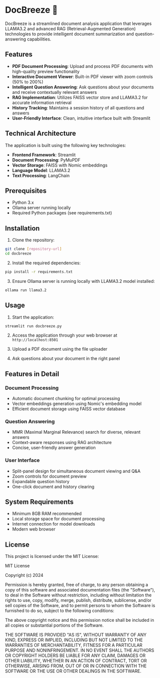 # DocBreeze 🦙

DocBreeze is a streamlined document analysis application that leverages LLAMA3.2 and advanced RAG (Retrieval-Augmented Generation) technologies to provide intelligent document summarization and question-answering capabilities.

## Features

- **PDF Document Processing**: Upload and process PDF documents with high-quality preview functionality
- **Interactive Document Viewer**: Built-in PDF viewer with zoom controls (50% to 200%)
- **Intelligent Question Answering**: Ask questions about your documents and receive contextually relevant answers
- **RAG Implementation**: Utilizes FAISS vector store and LLAMA3.2 for accurate information retrieval
- **History Tracking**: Maintains a session history of all questions and answers
- **User-Friendly Interface**: Clean, intuitive interface built with Streamlit

## Technical Architecture

The application is built using the following key technologies:

- **Frontend Framework**: Streamlit
- **Document Processing**: PyMuPDF
- **Vector Storage**: FAISS with Nomic embeddings
- **Language Model**: LLAMA3.2
- **Text Processing**: LangChain

## Prerequisites

- Python 3.x
- Ollama server running locally
- Required Python packages (see requirements.txt)

## Installation

1. Clone the repository:
```bash
git clone [repository-url]
cd docbreeze
```

2. Install the required dependencies:
```bash
pip install -r requirements.txt
```

3. Ensure Ollama server is running locally with LLAMA3.2 model installed:
```bash
ollama run llama3.2
```

## Usage

1. Start the application:
```bash
streamlit run docbreeze.py
```

2. Access the application through your web browser at `http://localhost:8501`

3. Upload a PDF document using the file uploader

4. Ask questions about your document in the right panel

## Features in Detail

### Document Processing
- Automatic document chunking for optimal processing
- Vector embeddings generation using Nomic's embedding model
- Efficient document storage using FAISS vector database

### Question Answering
- MMR (Maximal Marginal Relevance) search for diverse, relevant answers
- Context-aware responses using RAG architecture
- Concise, user-friendly answer generation

### User Interface
- Split-panel design for simultaneous document viewing and Q&A
- Zoom controls for document preview
- Expandable question history
- One-click document and history clearing

## System Requirements

- Minimum 8GB RAM recommended
- Local storage space for document processing
- Internet connection for model downloads
- Modern web browser

## License

This project is licensed under the MIT License:

MIT License

Copyright (c) 2024

Permission is hereby granted, free of charge, to any person obtaining a copy
of this software and associated documentation files (the "Software"), to deal
in the Software without restriction, including without limitation the rights
to use, copy, modify, merge, publish, distribute, sublicense, and/or sell
copies of the Software, and to permit persons to whom the Software is
furnished to do so, subject to the following conditions:

The above copyright notice and this permission notice shall be included in all
copies or substantial portions of the Software.

THE SOFTWARE IS PROVIDED "AS IS", WITHOUT WARRANTY OF ANY KIND, EXPRESS OR
IMPLIED, INCLUDING BUT NOT LIMITED TO THE WARRANTIES OF MERCHANTABILITY,
FITNESS FOR A PARTICULAR PURPOSE AND NONINFRINGEMENT. IN NO EVENT SHALL THE
AUTHORS OR COPYRIGHT HOLDERS BE LIABLE FOR ANY CLAIM, DAMAGES OR OTHER
LIABILITY, WHETHER IN AN ACTION OF CONTRACT, TORT OR OTHERWISE, ARISING FROM,
OUT OF OR IN CONNECTION WITH THE SOFTWARE OR THE USE OR OTHER DEALINGS IN THE
SOFTWARE.
